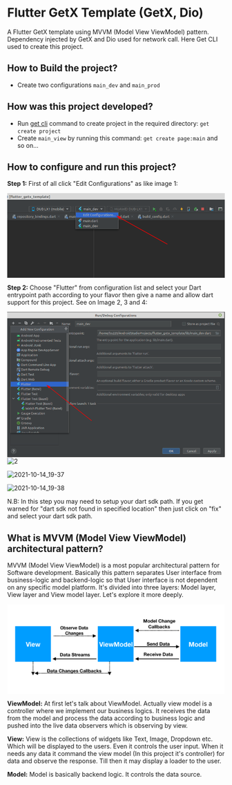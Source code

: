 # Flutter GetX Template (GetX, Dio)

A Flutter GetX template using MVVM (Model View ViewModel) pattern. Dependency injected by GetX
and Dio used for network call. Here Get CLI used to create this project. 

## How to Build the project?
- Create two configurations `main_dev` and `main_prod`

## How was this project developed?
- Run [get cli](https://pub.dev/packages/get_cli) command to create project in the required directory: `get create project`
- Create `main_view` by running this command: `get create page:main` and so on...

## How to configure and run this project?

<b>Step 1:</b> First of all click "Edit Configurations" as like image 1:

<img align="center" alt="1" src="repo_data/flutter_getx_template_1.png" />

<b>Step 2:</b> Choose "Flutter" from configuration list and select your Dart entrypoint path according
to your flavor then give a name and allow dart support for this project. See on Image 2, 3 and 4:

<img align="center" alt="2" src="repo_data/flutter_getx_template_2.png" />

<img align="center" alt="2" src="https://user-images.githubusercontent.com/3769029/137329967-6a2421ce-98c7-4f42-9393-8817b2607678.png" />

![2021-10-14_19-37](https://user-images.githubusercontent.com/3769029/137330462-303463b1-6b00-4755-9b96-a04d4546df4d.png)

![2021-10-14_19-38](https://user-images.githubusercontent.com/3769029/137330499-ff822737-943a-493d-932e-09eb8afa9414.png)

N.B: In this step you may need to setup your dart sdk path. If you get warned for 
"dart sdk not found in specified location" then just click on "fix" and select your dart sdk path.

## What is MVVM (Model View ViewModel) architectural pattern?
MVVM (Model View ViewModel) is a most popular architectural pattern for Software development. Basically
this pattern separates User interface from business-logic and backend-logic so that User interface
is not dependent on any specific model platform. It's divided into three layers: Model layer, 
View layer and View model layer. Let's explore it more deeply.

<img align="center" alt="MVVM Flow" src="repo_data/mvvm_flow.png" />

<b>ViewModel:</b> At first let's talk about ViewModel. Actually view model is a controller where we 
implement our business logics. It receives the data from the model and process the data according to
business logic and pushed into the live data observers which is observing by view.

<b>View:</b> View is the collections of widgets like Text, Image, Dropdown etc. Which will be displayed
to the users. Even it controls the user input. When it needs any data it command the view model (In this project it's controller)
for data and observe the response. Till then it may display a loader to the user.

<b>Model:</b> Model is basically backend logic. It controls the data source.





